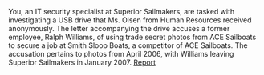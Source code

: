 You, an IT security specialist at Superior Sailmakers, are tasked with investigating a USB drive that Ms. Olsen from Human Resources received anonymously. The letter accompanying the drive accuses a former employee, Ralph Williams, of using trade secret photos from ACE Sailboats to secure a job at Smith Sloop Boats, a competitor of ACE Sailboats. The accusation pertains to photos from April 2006, with Williams leaving Superior Sailmakers in January 2007. 
[Report](file:///C:/Users/IW1785336/Projects/C1Prj03/Reports/C1Prj03%20HTML%20Report%2010-24-2024-14-34-40/report.html)
